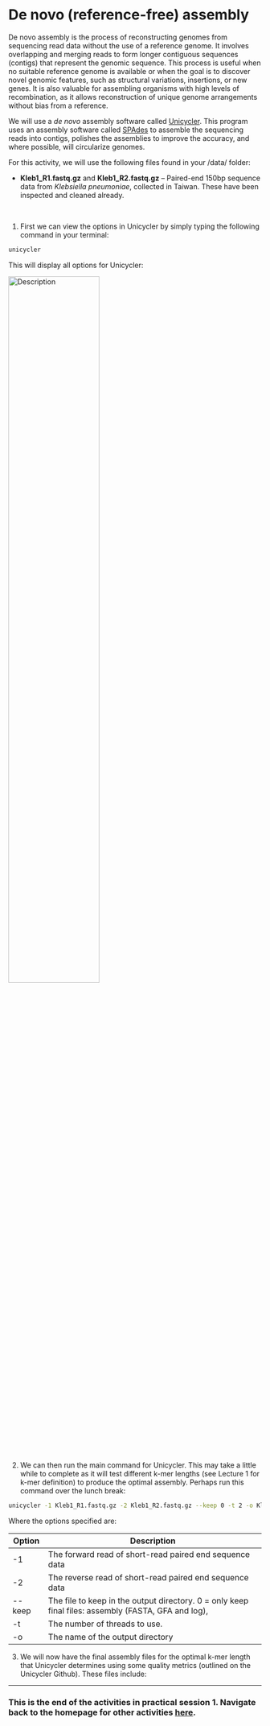 # De novo (reference-free) assembly 

De novo assembly is the process of reconstructing genomes from sequencing read data without the use of a reference genome. It involves overlapping and merging reads to form longer contiguous sequences (contigs) that represent the genomic sequence. This process is useful when no suitable reference genome is available or when the goal is to discover novel genomic features, such as structural variations, insertions, or new genes. It is also valuable for assembling organisms with high levels of recombination, as it allows reconstruction of unique genome arrangements without bias from a reference.

We will use a *de novo* assembly software called [Unicycler](https://github.com/rrwick/Unicycler). This program uses an assembly software called [SPAdes](https://github.com/ablab/spades) to assemble the sequencing reads into contigs, polishes the assemblies to improve the accuracy, and where possible, will circularize genomes.

For this activity, we will use the following files found in your /data/ folder:

- **Kleb1_R1.fastq.gz** and **Kleb1_R2.fastq.gz** – Paired-end 150bp sequence data from _Klebsiella pneumoniae_, collected in Taiwan. These have been inspected and cleaned already.

<br>

1. First we can view the options in Unicycler by simply typing the following command in your terminal:

```bash
unicycler
```

This will display all options for Unicycler:

<img src="Pictures/Unicycler1.jpeg" alt="Description" width="60%"/>

<br>

2. We can then run the main command for Unicycler. This may take a little while to complete as it will test different k-mer lengths (see Lecture 1 for k-mer definition) to produce the optimal assembly. Perhaps run this command over the lunch break:

```bash
unicycler -1 Kleb1_R1.fastq.gz -2 Kleb1_R2.fastq.gz --keep 0 -t 2 -o Kleb1
```

Where the options specified are: 
 
| Option                                         | Description                                                                                                  |
|------------------------------------------------|--------------------------------------------------------------------------------------------------------------|
| -1                       | The forward read of short-read paired end sequence data                                                             |
| -2                       | The reverse read of short-read paired end sequence data                                                             |
| --keep                       | The file to keep in the output directory.  0 = only keep final files: assembly (FASTA, GFA and log),                                                             |
| -t                       | The number of threads to use.                                                            |
| -o                       | The name of the output directory                                                             |


3. We will now have the final assembly files for the optimal k-mer length that Unicycler determines using some quality metrics (outlined on the Unicycler Github). These files include:


---

### This is the end of the activities in practical session 1. Navigate back to the homepage for other activities [here](../index.html).
